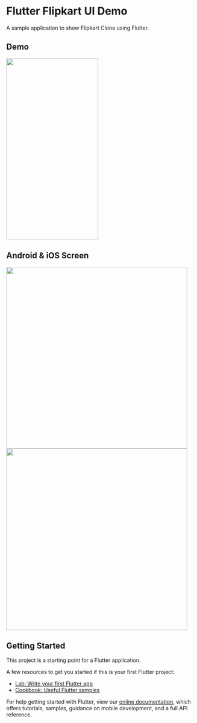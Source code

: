 # Flutter Flipkart UI Demo

A sample application to show Flipkart Clone using Flutter. 

## Demo
<img height="480px" width="244px" src="https://github.com/flutter-devs/flutter_Flipkart_UI_clone/blob/master/screens/demo.gif">



## Android & iOS Screen
<img align="left" height="480px" src="https://github.com/flutter-devs/flutter_Flipkart_UI_clone/blob/master/screens/android1.png">
<img align="center" height="480px" src="https://github.com/flutter-devs/flutter_Flipkart_UI_clone/blob/master/screens/iphone1.png">



## Getting Started

This project is a starting point for a Flutter application.

A few resources to get you started if this is your first Flutter project:

- [Lab: Write your first Flutter app](https://flutter.dev/docs/get-started/codelab)
- [Cookbook: Useful Flutter samples](https://flutter.dev/docs/cookbook)

For help getting started with Flutter, view our 
[online documentation](https://flutter.dev/docs), which offers tutorials, 
samples, guidance on mobile development, and a full API reference.
